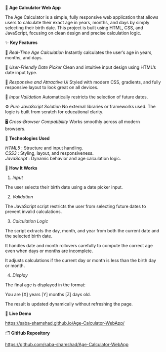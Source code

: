 🎉 **Age Calculator Web App**

The Age Calculator is a simple, fully responsive web application that allows users to calculate their exact age in years, months, and days by simply selecting their birth date.
This project is built using HTML, CSS, and JavaScript, focusing on clean design and precise calculation logic.

✨ **Key Features**

🎯 *Real-Time Age Calculation*
Instantly calculates the user’s age in years, months, and days.

📅 *User-Friendly Date Picker*
Clean and intuitive input design using HTML’s date input type.

🎨 *Responsive and Attractive UI*
Styled with modern CSS, gradients, and fully responsive layout to look great on all devices.

🚫 *Input Validation*
Automatically restricts the selection of future dates.

⚙️ *Pure JavaScript Solution*
No external libraries or frameworks used. The logic is built from scratch for educational clarity.

🖥️ *Cross-Browser Compatibility*
Works smoothly across all modern browsers.


🔧 **Technologies Used**

*HTML5*	: Structure and input handling.            
*CSS3*	: Styling, layout, and responsiveness.    
*JavaScript* :	Dynamic behavior and age calculation logic.   


🚀 **How It Works**

1. *Input*
 
The user selects their birth date using a date picker input.

2. *Validation*
   
The JavaScript script restricts the user from selecting future dates to prevent invalid calculations.

3. *Calculation Logic*

The script extracts the day, month, and year from both the  current date and the selected birth date.

It handles date and month rollovers carefully to compute the correct age even when days or months are incomplete.

It adjusts calculations if the current day or month is less than the birth day or month.

4. *Display*
   
The final age is displayed in the format:

You are [X] years [Y] months [Z] days old.

The result is updated dynamically without refreshing the page.

📍 **Live Demo**    

https://saba-shamshad.github.io/Age-Calculator-WebApp/


🗂 **GitHub Repository**

https://github.com/saba-shamshad/Age-Calculator-WebApp
